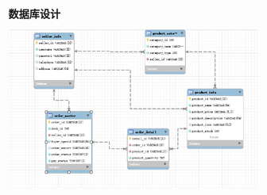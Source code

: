 ## 数据库设计

<img src="https://github.com/E-Order/Dashboard/blob/master/document/graph/%E6%95%B0%E6%8D%AE%E5%BA%93%E8%AE%BE%E8%AE%A1.png?raw=true">
